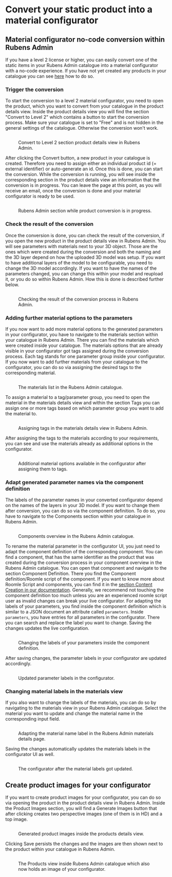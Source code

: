 # Convert your static product into a material configurator

## Material configurator no-code conversion within Rubens Admin

If you have a level 2 license or higher, you can easily convert one of the static items in your Rubens Admin catalogue into a material configurator with a no-code experience. If you have not yet created any products in your catalogue you can see [here](create-you-first-3d-viewer-and-ar/create-a-product-for-the-rubens-3d-viewer.md) how to do so.

### Trigger the conversion

To start the conversion to a level 2 material configurator, you need to open the product, which you want to convert from your catalogue in the product details view. Inside the product details view you will find the section "Convert to Level 2" which contains a button to start the conversion process. Make sure your catalogue is set to "Free" and is not hidden in the general settings of the catalogue. Otherwise the conversion won't work.&#x20;

<figure><img src="../.gitbook/assets/image (9).png" alt=""><figcaption><p>Convert to Level 2 section product details view in Rubens Admin.</p></figcaption></figure>

After clicking the Convert button, a new product in your catalogue is created. Therefore you need to assign either an individual product id (= external identifier) or auto-generate an id. Once this is done, you can start the conversion. While the conversion is running, you will see inside the corresponding section in the product details view an information that the conversion is in progress. You can leave the page at this point, as you will receive an email, once the conversion is done and your material configurator is ready to be used.

<figure><img src="../.gitbook/assets/image (10).png" alt=""><figcaption><p>Rubens Admin section while product conversion is in progress.</p></figcaption></figure>

### Check the result of the conversion

Once the conversion is done, you can check the result of the conversion, if you open the new product in the product details view in Rubens Admin. You will see parameters with materials next to your 3D object. Those are the ones which were created during the conversion and both the naming and the 3D layer depend on how the uploaded 3D model was setup. If you want to have additional layers of the model to be configurable, you need to change the 3D model accordingly. If you want to have the names of the parameters changed, you can change this within your model and reupload it, or you do so within Rubens Admin. How this is done is described further below. &#x20;

<figure><img src="../.gitbook/assets/image (11).png" alt=""><figcaption><p>Checking the result of the conversion process in Rubens Admin.</p></figcaption></figure>

### Adding further material options to the parameters

If you now want to add more material options to the generated parameters in your configurator, you have to navigate to the materials section within your catalogue in Rubens Admin. There you can find the materials which were created inside your catalogue. The materials options that are already visible in your configurator got tags assigned during the conversion process. Each tag stands for one parameter group inside your configurator. If you now want to add further materials from your catalogue to the configurator, you can do so via assigning the desired tags to the corresponding material.&#x20;

<figure><img src="../.gitbook/assets/image (13).png" alt=""><figcaption><p>The materials list in the Rubens Admin catalogue.</p></figcaption></figure>

To assign a material to a tag/parameter group, you need to open the material in the materials details view and within the section Tags you can assign one or more tags based on which parameter group you want to add the material to.&#x20;

<figure><img src="../.gitbook/assets/image (14).png" alt=""><figcaption><p>Assigning tags in the materials details view in Rubens Admin.</p></figcaption></figure>

After assigning the tags to the materials according to your requirements, you can see and use the materials already as additional options in the configurator.

<figure><img src="../.gitbook/assets/image (16).png" alt=""><figcaption><p>Additional material options available in the configurator after assigning them to tags.</p></figcaption></figure>

### Adapt generated parameter names via the component definition

The labels of the parameter names in your converted configurator depend on the names of the layers in your 3D model. If you want to change them after conversion, you can do so via the component definition. To do so, you have to navigate to the Components section within your catalogue in Rubens Admin.&#x20;

<figure><img src="../.gitbook/assets/image (15).png" alt=""><figcaption><p>Components overview in the Rubens Admin catalogue.</p></figcaption></figure>

To rename the material parameter in the configurator UI, you just need to adapt the component definition of the corresponding component. You can find a component, that has the same identifier as the product that was created during the conversion process in your component overview in the Rubens Admin catalogue. You can open that component and navigate to the section Component Definition. There you find the Component definition/Roomle script of the component. If you want to know more about Roomle Script and components, you can find it in the [section Content Creation in our documentation](broken-reference). Generally, we recommend not touching the component definition too much unless you are an experienced roomle script user as invalid changes can break your live configurator. For adapting the labels of your parameters, you find inside the component definition which is similar to a JSON document an attribute called `parameters`. Inside `parameters`, you have entries for all parameters in the configurator. There you can search and replace the label you want to change. Saving the changes updates the live configuration.

<figure><img src="../.gitbook/assets/image (17).png" alt=""><figcaption><p>Changing the labels of your parameters inside the component definition.</p></figcaption></figure>

After saving changes, the parameter labels in your configurator are updated accordingly.

<figure><img src="../.gitbook/assets/image (18).png" alt=""><figcaption><p>Updated parameter labels in the configurator.</p></figcaption></figure>



### Changing material labels in the materials view

If you also want to change the labels of the materials, you can do so by navigating to the materials view in your Rubens Admin catalogue. Select the material you want to update and change the material name in the corresponding input field.&#x20;

<figure><img src="../.gitbook/assets/image (19).png" alt=""><figcaption><p>Adapting the material name label in the Rubens Admin materials details page.</p></figcaption></figure>

Saving the changes automatically updates the materials labels in the configurator UI as well.&#x20;

<figure><img src="../.gitbook/assets/image (20).png" alt=""><figcaption><p>The configurator after the material labels got updated.</p></figcaption></figure>

## Create product images for your configurator

If you want to create product images for your configurator, you can do so via opening the product in the product details view in Rubens Admin. Inside the Product Images section, you will find a Generate Images button that after clicking creates two perspective images (one of them is in HD) and a top image.&#x20;

<figure><img src="../.gitbook/assets/image (23).png" alt=""><figcaption><p>Generated product images inside the products details view.</p></figcaption></figure>

Clicking Save persists the changes and the images are then shown next to the product within your catalogue in Rubens Admin.&#x20;

<figure><img src="../.gitbook/assets/image (24).png" alt=""><figcaption><p>The Products view inside Rubens Admin catalogue which also now holds an image of your configurator.</p></figcaption></figure>
